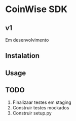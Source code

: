 # CoinWise SDK

## v1

Em desenvolvimento

## Instalation


## Usage


## TODO

1. Finalizaar testes em staging
2. Construir testes mockados
3. Construir setup.py


